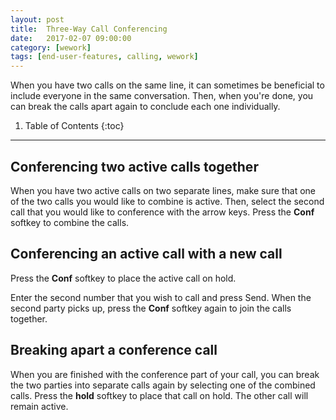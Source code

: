 ```yaml
---
layout: post
title:  Three-Way Call Conferencing
date:   2017-02-07 09:00:00
category: [wework]
tags: [end-user-features, calling, wework]
---
```


When you have two calls on the same line, it can sometimes be beneficial to include everyone in the same conversation. Then, when you're done, you can break the calls apart again to conclude each one individually.

1. Table of Contents
{:toc}
* * *

## Conferencing two active calls together

When you have two active calls on two separate lines, make sure that one of the two calls you would like to combine is active. Then, select the second call that you would like to conference with the arrow keys. Press the **Conf** softkey to combine the calls.

## Conferencing an active call with a new call

Press the **Conf** softkey to place the active call on hold.

Enter the second number that you wish to call and press Send. When the second party picks up, press the **Conf** softkey again to join the calls together.

## Breaking apart a conference call

When you are finished with the conference part of your call, you can break the two parties into separate calls again by selecting one of the combined calls. Press the **hold** softkey to place that call on hold. The other call will remain active.